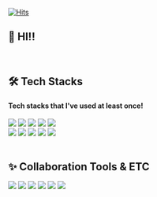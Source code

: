 [![Hits](https://hits.seeyoufarm.com/api/count/incr/badge.svg?url=https%3A%2F%2Fgithub.com%2Fqkrthdus605&count_bg=%23D5A1FF&title_bg=%23B9CCFF&icon=github.svg&icon_color=%23FFFEFE&title=hits&edge_flat=false)](https://hits.seeyoufarm.com)

## 👋 HI!!
  
<br>

<div align=left>
  <h2>🛠 Tech Stacks</h2>
  <h4>Tech stacks that I've used at least once!</h4>
</div>
</div>
<div align="left">
  <img src="https://img.shields.io/badge/React-61DAFB?style=plastic&logo=react&logoColor=black">
  <img src="https://img.shields.io/badge/Express-61DAFB?style=plastic&logo=express&logoColor=blue">
  <img src="https://img.shields.io/badge/JavaScript-F7DF1E?style=plastic&logo=javascript&logoColor=black">
  <img src="https://img.shields.io/badge/TypeScript-%23007ACC.svg?style=plastic&logo=typescript&logoColor=white">
  <img src="https://img.shields.io/badge/styled%20components-DB7093?style=plastic&logo=styled%20components&logoColor=white"/>
  <br>
  <img src="https://img.shields.io/badge/Python-3776AB?style=plastic&logo=python&logoColor=white">
  <img src="https://img.shields.io/badge/C-A8B9CC?style=plastic&logo=c&logoColor=white">
  <img src="https://img.shields.io/badge/Storybook-FF4785.svg?style=plastic&logo=Storybook&logoColor=yellow">
  <img src= "https://img.shields.io/badge/MySQL-4479A1.svg?style=plastic&logo=MySQL&logoColor=white">
  <img src="https://img.shields.io/badge/Git-F05032.svg?style=plastic&logo=github&logoColor=black">
  <br>
</div>
<br>
<div align="left">
  <h2>✨ Collaboration Tools & ETC</h2>
  <img src= "https://img.shields.io/badge/Vercel-000000.svg?style=plastic&logo=Vercel&logoColor=white">
  <img src="https://img.shields.io/badge/Notion-000000.svg?style=plastic&logo=Notion&logoColor=yellow"> 
  <img src="https://img.shields.io/badge/Slack-4A154B.svg?style=plastic&logo=Slack&logoColor=blue">
  <img src="https://img.shields.io/badge/Github-181717.svg?style=plastic&logo=github&logoColor=black">
  <img src="https://img.shields.io/badge/Figma-F24E1E.svg?style=plastic&logo=Figma&logoColor=white">
  <img src="https://img.shields.io/badge/Adobe%20XD-FF61F6.svg?style=plastic&logo=Adobe%20XD&logoColor=pink">
</div>
<br>
<div align="left">
</div>

<br>
</div>
